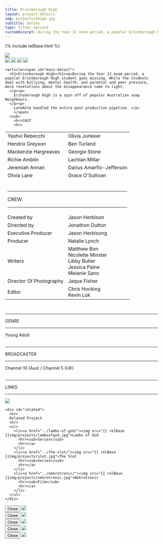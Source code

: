 ```yaml
---
title: Erinsborough High
layout: project-details
img: projects/ehigh.jpg
subtitle: Series
type: filter_option1
customExcerpt: During the Year 12 exam period, a popular Erinsborough High student goes missing. While the students deal with bullying, mental health, and parental and peer pressure, more revelations about the disappearance come to light.
---
```

{% include relBase.html %}

 <div id="heroImage">
        <img src="{{ relBase }}img/gallery/ehigh7.jpg"></div>
 <section id="details">
<div id="gallery">
        <img src="{{ relBase }}img/gallery/ehigh4.jpg" id="img2" data-hystmodal="#myModal2">
        <img src="{{ relBase }}img/gallery/ehigh5.jpg" id="img2" data-hystmodal="#myModal3">
        <img src="{{ relBase }}img/gallery/ehigh6.jpg" id="img2" data-hystmodal="#myModal4">
        <img src="{{ relBase }}img/gallery/ehigh1.jpg" id="img5" data-hystmodal="#myModal5">
      </div>
    </div>


    <article><span id="main-detail">
      <h1>Erinsborough High</h1><p>During the Year 12 exam period, a popular Erinsborough High student goes missing. While the students deal with bullying, mental health, and parental and peer pressure, more revelations about the disappearance come to light.
      </p><p>
        Erinsborough High is a spin off of popular Australian soap Neighbours.
      </p><p>
        LateNite handled the entire post production pipeline. </p>     
        </span>
      <sub>
        <hr>CAST
        <hr>
<table>
  <tr><td>Yashvi Rebecchi</td><td>Olivia Junkeer</td></tr>
  <tr><td>Hendrix Greyson</td><td>Ben Turland</td></tr>
  <tr><td>Mackenzie Hargreaves</td><td>Georgie Stone</td></tr>
  <tr><td>Richie Amblin</td><td>Lachlan Millar</td></tr>
  <tr><td>Jeremiah Annan</td><td>Darius Amarfio-Jefferson</td></tr>
  <tr><td>Olivia Lane</td><td>Grace O&#39;Sullivan </td></tr>
  <tr><td colspan="2"><br><hr>CREW
    <hr></td></tr><tr><td>
        Created by</td><td>Jason Herbison</td></tr><tr><td>
        Directed by</td><td>Jonathon Dutton</td></tr><tr><td>
        Executive Producer</td><td>Jason Herbisong</td></tr><tr><td>
        Producer</td><td>Natalie Lynch</td></tr><tr><td>
        Writers</td><td>Matthew Bon<br>Nicolette Minster<br>Libby Butler<br>Jessica Paine<br>Melanie Sano</td></tr><tr><td>
        Director Of Photography</td><td>Jaque Fisher</td></tr><tr><td>
        Editor</td><td>Chris Hocking<br>Kevin Luk</td></tr></table><br>
        <hr>GENRE
        <hr>
        Young Adult<br>
        <br>
        <hr>BROADCASTER
        <hr>
        Channel 10 (Aus) / Channel 5 (UK)<br><br>
        <hr>LINKS
        <hr>
        <a href="https://www.imdb.com/title/tt10925930/" target="_blank"><img src="{{ relBase }}img/social/imdb.svg" class="imdb"></a>
      </sub>
    </article>

    <div id="related">
      <hr>
      Related Project
      <hr>
      <ul>
        <li><a href="../lambs-of-god/"><img src="{{ relBase }}img/projects/lambsofgod.jpg">Lambs of God
          <hr><sub>Series</sub>
          <hr></a>
        </li>
        <li><a href="../the-slot/"><img src="{{ relBase }}img/projects/slot.jpg">The Slot
          <hr><sub>Series</sub>
          <hr></a>
        </li>
        <li><a href="../nekrotronic/"><img src="{{ relBase }}img/projects/nekrotronic.jpg">Nekrotronic
          <hr><sub>Film</sub>
          <hr></a>
        </li>
      </ul>
    </div>
  </section>

<div class="hystmodal" id="myModal2" aria-hidden="true">
    <div class="hystmodal__wrap">
        <div class="hystmodal__window" role="dialog" aria-modal="true">
            <button data-hystclose class="hystmodal__close">Close</button>
            <!-- You modal HTML markup -->
        <img src="{{ relBase }}img/gallery/WeirdTimes_002.jpg" id="img2">
        </div>
    </div>
</div>

<div class="hystmodal" id="myModal3" aria-hidden="true">
    <div class="hystmodal__wrap">
        <div class="hystmodal__window" role="dialog" aria-modal="true">
            <button data-hystclose class="hystmodal__close">Close</button>
            <!-- You modal HTML markup -->
        <img src="{{ relBase }}img/gallery/WeirdTimes_003.jpg" id="img3">
        </div>
    </div>
</div>
<div class="hystmodal" id="myModal4" aria-hidden="true">
    <div class="hystmodal__wrap">
        <div class="hystmodal__window" role="dialog" aria-modal="true">
            <button data-hystclose class="hystmodal__close">Close</button>
            <!-- You modal HTML markup -->
        <img src="{{ relBase }}img/gallery/WeirdTimes_004.jpg" id="img4">
        </div>
    </div>
</div>
<div class="hystmodal" id="myModal5" aria-hidden="true">
    <div class="hystmodal__wrap">
        <div class="hystmodal__window" role="dialog" aria-modal="true">
            <button data-hystclose class="hystmodal__close">Close</button>
            <!-- You modal HTML markup -->
        <img src="{{ relBase }}img/gallery/WeirdTimes_005.jpg" id="img5">
        </div>
    </div>
</div>
<div class="hystmodal" id="myModal6" aria-hidden="true">
    <div class="hystmodal__wrap">
        <div class="hystmodal__window" role="dialog" aria-modal="true">
            <button data-hystclose class="hystmodal__close">Close</button>
            <!-- You modal HTML markup -->
        <img src="{{ relBase }}img/gallery/WeirdTimes_006.jpg" id="img6">
        </div>
    </div>
</div>

  <div id="gradient"></div>
  